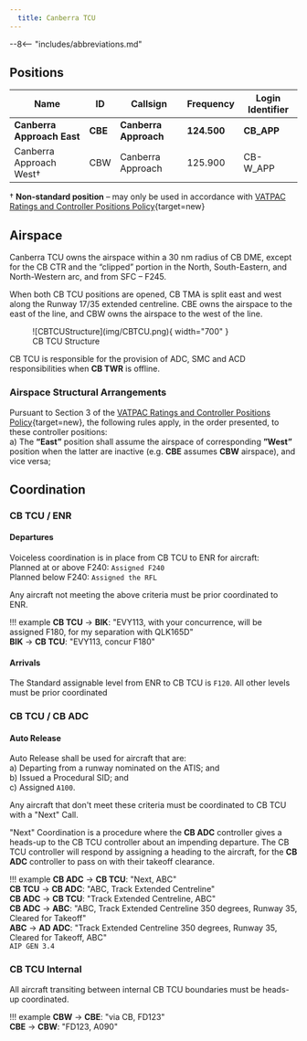 ```yaml
---
  title: Canberra TCU
---
```


--8<-- "includes/abbreviations.md"

## Positions

| Name               | ID      | Callsign       | Frequency        | Login Identifier              |
| ------------------ | --------------| -------------- | ---------------- | --------------------------------------|
| **Canberra Approach East**    |**CBE**| **Canberra Approach**   | **124.500**         | **CB_APP**     |
| Canberra Approach West†   |CBW| Canberra Approach   | 125.900          | CB-W_APP    |

† **Non-standard position** – may only be used in accordance with [VATPAC Ratings and Controller Positions Policy](https://cdn.vatpac.org/documents/policy/Controller+Positions+and+Ratings+Policy+v5.2.pdf){target=new}

## Airspace
Canberra TCU owns the airspace within a 30 nm radius of CB DME, except for the CB CTR and the “clipped” portion in the North, South-Eastern, and North-Western arc, and from SFC – F245.  
   
When both CB TCU positions are opened, CB TMA is split east and west along the Runway 17/35 extended centreline. CBE owns the airspace to the east of the line, and CBW owns the airspace to the west of the line.

<figure markdown>
![CBTCUStructure](img/CBTCU.png){ width="700" }
  <figcaption>CB TCU Structure</figcaption>
</figure>

CB TCU is responsible for the provision of ADC, SMC and ACD responsibilities when **CB TWR** is offline.

### Airspace Structural Arrangements

Pursuant to Section 3 of the [VATPAC Ratings and Controller Positions Policy](https://cdn.vatpac.org/documents/policy/Controller+Positions+and+Ratings+Policy+v5.2.pdf){target=new}, the following rules apply, in the order presented, to these controller positions:  
a) The **“East”** position shall assume the airspace of corresponding **”West”** position when the latter are inactive (e.g. **CBE** assumes **CBW** airspace), and vice versa;  

## Coordination
### CB TCU / ENR
#### Departures
Voiceless coordination is in place from CB TCU to ENR for aircraft:  
Planned at or above F240: `Assigned F240`  
Planned below F240: `Assigned the RFL`  

Any aircraft not meeting the above criteria must be prior coordinated to ENR.

!!! example
    **CB TCU** -> **BIK**: "EVY113, with your concurrence, will be assigned F180, for my separation with QLK165D"  
    **BIK** -> **CB TCU**: "EVY113, concur F180"  

#### Arrivals
The Standard assignable level from ENR to CB TCU is `F120`. All other levels must be prior coordinated

### CB TCU / CB ADC
#### Auto Release

Auto Release shall be used for aircraft that are:    
a) Departing from a runway nominated on the ATIS; and  
b) Issued a Procedural SID; and   
c) Assigned `A100`.

Any aircraft that don't meet these criteria must be coordinated to CB TCU with a "Next" Call.

"Next" Coordination is a procedure where the **CB ADC** controller gives a heads-up to the CB TCU controller about an impending departure. The CB TCU controller will respond by assigning a heading to the aircraft, for the **CB ADC** controller to pass on with their takeoff clearance.

!!! example
    **CB ADC** -> **CB TCU**: "Next, ABC"  
    **CB TCU** -> **CB ADC**: "ABC, Track Extended Centreline"  
    **CB ADC** -> **CB TCU**: "Track Extended Centreline, ABC"  
    **CB ADC** -> **ABC**: "ABC, Track Extended Centreline 350 degrees, Runway 35, Cleared for Takeoff"  
    **ABC** -> **AD ADC**: "Track Extended Centreline 350 degrees, Runway 35, Cleared for Takeoff, ABC"  
    `AIP GEN 3.4`

### CB TCU Internal

All aircraft transiting between internal CB TCU boundaries must be heads-up coordinated.

!!! example
    **CBW** -> **CBE**: "via CB, FD123"  
    **CBE** -> **CBW**: "FD123, A090"   